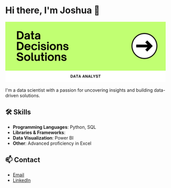 # Hi there, I'm Joshua 👋

![Profile Picture](Banner.png)

I'm a data scientist with a passion for uncovering insights and building data-driven solutions.

## 🛠️ Skills
- **Programming Languages**: Python, SQL
- **Libraries & Frameworks**: 
- **Data Visualization**: Power BI
- **Other**: Advanced proficiency in Excel

## 📫 Contact
- [Email](mailto:josuejr7.m@gmail.com)
- [LinkedIn](<https://www.linkedin.com/in/albertoromero-dataanalyst>)
